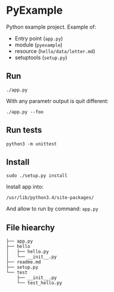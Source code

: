 # PyExample

Python example project. Example of:

* Entry point (`app.py`)
* module (`pyexample`)
* resource (`hello/data/letter.md`)
* setuptools (`setup.py`)

## Run

```
./app.py 
```

With any parametr output is quit different:

```
./app.py --foo
```

## Run tests

```
python3 -m unittest
```

## Install

```
sudo ./setup.py install
```

Install app into:

```
/usr/lib/python3.4/site-packages/
```

And allow to run by command: `app.py`

## File hiearchy

```
├── app.py
├── hello
│   ├── hello.py
│   └── __init__.py
├── readme.md
├── setup.py
└── test
    ├── __init__.py
    └── test_hello.py
```


